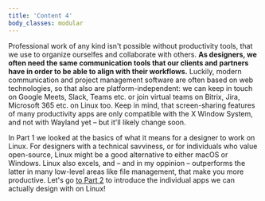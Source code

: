 ```yaml
---
title: 'Content 4'
body_classes: modular
---
```


Professional work of any kind isn't possible without productivity tools, that we use to organize ourselfes and collaborate with others. **As designers, we often need the same communication tools that our clients and partners have in order to be able to align with their workflows.** Luckily, modern communication and project management software are often based on web technologies, so that also are platform-independent: we can keep in touch on Google Meets, Slack, Teams etc. or join virtual teams on Bitrix, Jira, Microsoft 365 etc. on Linux too. Keep in mind, that screen-sharing features of many productivity apps are only compatible with the X Window System, and not with Wayland yet – but it'll likely change soon.

In Part 1 we looked at the basics of what it means for a designer to work on Linux. For designers with a technical savviness, or for individuals who value open-source, Linux might be a good alternative to either macOS or Windows. Linux also excels, and – and in my oppinion – outperforms the latter in many low-level areas like file management, that make you more productive. Let's go [to Part 2](/blog/introducing-an-open-source-creative-software-ecosystem-for-professional-graphic-design-on-linux-part-2) to introduce the individual apps we can actually design with on Linux!